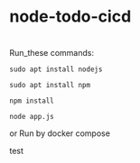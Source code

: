 # node-todo-cicd
#

Run_these commands:


`sudo apt install nodejs`


`sudo apt install npm`


`npm install`

`node app.js`

or Run by docker compose

test

